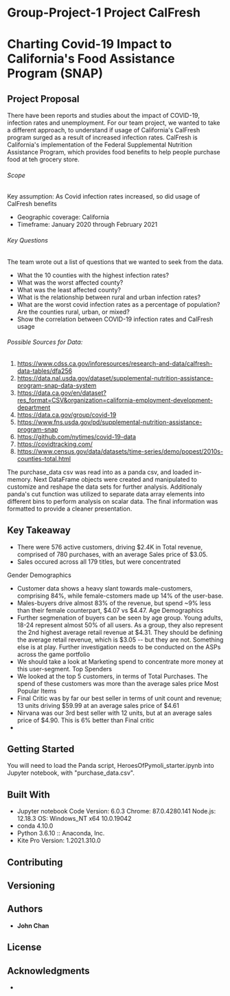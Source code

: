 # Group-Project-1 Project CalFresh
# Charting Covid-19 Impact to California's Food Assistance Program (SNAP)

## Project Proposal
There have been reports and studies about the impact of COVID-19, infection rates and unemployment. For our team project, we wanted to take a different approach, to understand if usage of California's CalFresh program surged as a result of increased infection rates. CalFresh is California's implementation of the Federal Supplemental Nutrition Assistance Program, which provides food benefits to help people purchase food at teh grocery store.   

###### Scope
Key assumption: As Covid infection rates increased, so did usage of CalFresh benefits
* Geographic coverage: California
* Timeframe: January 2020 through February 2021

###### Key Questions
The team wrote out a list of questions that we wanted to seek from the data.
*  What the 10 counties with the highest infection rates?
*  What was the worst affected county?
*  What was the least affected county?
*  What is the relationship between rural and urban infection rates?
*  What are the worst covid infection rates as a percentage of population? Are the counties rural, urban, or mixed?
*  Show the correlation between COVID-19 infection rates and CalFresh usage

###### Possible Sources for Data:
1. https://www.cdss.ca.gov/inforesources/research-and-data/calfresh-data-tables/dfa256
1. https://data.nal.usda.gov/dataset/supplemental-nutrition-assistance-program-snap-data-system
1. https://data.ca.gov/en/dataset?res_format=CSV&organization=california-employment-development-department
1. https://data.ca.gov/group/covid-19
1. https://www.fns.usda.gov/pd/supplemental-nutrition-assistance-program-snap
1. https://github.com/nytimes/covid-19-data
1. https://covidtracking.com/
1. https://www.census.gov/data/datasets/time-series/demo/popest/2010s-counties-total.html


The purchase_data csv was read into as a panda csv, and loaded in-memory. Next DataFrame objects were created and manipulated to customize and reshape the data sets for further analysis. Additionaly panda's cut function was utilized to separate data array elements into different bins to perform analysis on scalar data. The final information was formatted to provide a cleaner presentation. 

## Key Takeaway
* There were 576 active customers, driving $2.4K in Total revenue, comprised of 780 purchases, with an average Sales price of $3.05.
* Sales occured across all 179 titles, but were concentrated 

Gender Demographics
* Customer data shows a heavy slant towards male-customers, comprising 84%, while female-cstomers made up 14% of the user-base.
* Males-buyers drive almost 83% of the revenue, but spend ~9% less than their female counterpart, $4.07 vs $4.47.
Age Demographics
* Further segmenation of buyers can be seen by age group. Young adults, 18-24 represent almost 50% of all users. As a group, they also represent the 2nd highest average retail revenue at $4.31. They should be defining the average retail revenue, which is $3.05 -- but they are not. Something else is at play. Further investigation needs to be conducted on the ASPs across the game portfolio
* We should take a look at Marketing spend to concentrate more money at this user-segment.
Top Spenders
* We looked at the top 5 customers, in terms of Total Purchases. The spend of these customers was more than the average sales price
Most Popular Items
* Final Critic was by far our best seller in terms of unit count and revenue; 13 units driving $59.99 at an average sales price of $4.61
* Nirvana was our 3rd best seller with 12 units, but at an average sales price of $4.90. This is 6% better than Final critic
* 
## Getting Started

You will need to load the Panda script, HeroesOfPymoli_starter.ipynb into Jupyter notebook, with "purchase_data.csv". 

## Built With

* Jupyter notebook Code Version: 6.0.3
Chrome: 87.0.4280.141
Node.js: 12.18.3
OS: Windows_NT x64 10.0.19042
* conda 4.10.0
* Python 3.6.10 :: Anaconda, Inc.
* Kite Pro Version: 1.2021.310.0
## Contributing


## Versioning

## Authors

* **John Chan**


## License

## Acknowledgments

* 
